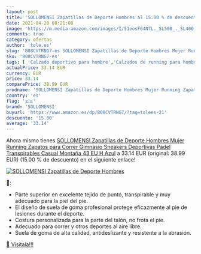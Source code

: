 ```yaml
---
layout: post
title: 'SOLLOMENSI Zapatillas de Deporte Hombres al 15.00 % de descuento'
date: 2021-04-28 08:21:08
image: 'https://m.media-amazon.com/images/I/51eosF64N7L._SL500_._SL400_.jpg'
comments: true
category: ofertas
author: 'tole.es'
slug: 'B08CVTRNG7-es SOLLOMENSI Zapatillas de Deporte Hombres Mujer Running...'
sku: 'B08CVTRNG7-es'
tags: [ 'Calzado deportivo para hombre','Calzados de running para hombre','Calzados para correr en asfalto para hombre','Zapatillas y calzado deportivo para hombre','Zapatos','Zapatos para hombre','Zapatos y complementos','sollomensi','zapatos', ]
actualPrice: 33.14 EUR
currency: EUR
price: 33.14
comparePrice: 38.99 EUR
prodname: 'SOLLOMENSI Zapatillas de Deporte Hombres Mujer Running Zapatos para Correr Gimnasio Sneakers Deportivas Padel Transpirables Casual Montaña 43 EU H Azul'
country: 'es'
flag: '🇪🇸'
brand: 'SOLLOMENSI'
buyurl: 'https://www.amazon.es/dp/B08CVTRNG7/?tag=tolees-21'
descuento: '15.00'
average: '33.14'
---
```


Ahora mismo tienes [SOLLOMENSI Zapatillas de Deporte Hombres Mujer Running Zapatos para Correr Gimnasio Sneakers Deportivas Padel Transpirables Casual Montaña 43 EU H Azul](https://www.amazon.es/dp/B08CVTRNG7/?tag=tolees-21) a 33.14 EUR (original: 38.99 EUR) (15.00 %  de descuento) en el siguiente enlace!

[![SOLLOMENSI Zapatillas de Deporte Hombres](https://m.media-amazon.com/images/I/51eosF64N7L._SL500_._SL400_.jpg)](https://www.amazon.es/dp/B08CVTRNG7/?tag=tolees-21)

🔎:

- Parte superior en excelente tejido de punto, transpirable y muy adecuado para la piel del pie.
- El diseño de suela de goma profesional protege eficazmente al pie de lesiones durante el deporte.
- Costura personalizada para la parte del talón, no frota el pie.
- Adecuado para correr y otros deportes al aire libre.
- Suela de goma de alta calidad, antideslizante y resistente a la abrasión.

[🛒 Visítala!!!](https://www.amazon.es/dp/B08CVTRNG7/?tag=tolees-21)
